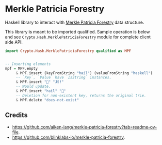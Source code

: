 # Merkle Patricia Forestry

Haskell library to interact with [Merkle Patricia Forestry](https://github.com/aiken-lang/merkle-patricia-forestry?tab=readme-ov-file) data structure.

This library is meant to be imported qualified. Sample operation is below and see `Crypto.Hash.MerklePatriciaForestry` module for complete client side API.


```haskell
import Crypto.Hash.MerklePatriciaForestry qualified as MPF


-- Inserting elements
mpf = MPF.empty 
     & MPF.insert (keyFromString "hail") (valueFromString "haskell")
     -- `Key`, `Value` have `IsString` instances.
     & MPF.insert "🚫" "JS!"
     -- Would update.
     & MPF.insert "hail" "🐼"
     -- Deletion for non-existent key, returns the original trie.
     & MPF.delete "does-not-exist"
```
<!-- TODO: Write more examples -->

## Credits

* https://github.com/aiken-lang/merkle-patricia-forestry?tab=readme-ov-file.
* https://github.com/blinklabs-io/merkle-patricia-forestry.